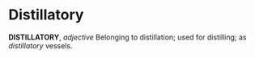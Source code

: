 # Distillatory

**DISTILLATORY**, _adjective_ Belonging to distillation; used for distilling; as _distillatory_ vessels.